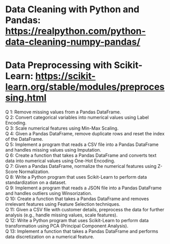 # Data Cleaning with Python and Pandas: https://realpython.com/python-data-cleaning-numpy-pandas/
# Data Preprocessing with Scikit-Learn: https://scikit-learn.org/stable/modules/preprocessing.html
Q 1: Remove missing values from a Pandas DataFrame. <br />
Q 2: Convert categorical variables into numerical values using Label Encoding. <br />
Q 3: Scale numerical features using Min-Max Scaling. <br />
Q 4: Given a Pandas DataFrame, remove duplicate rows and reset the index of the DataFrame. <br />
Q 5: Implement a program that reads a CSV file into a Pandas DataFrame and handles missing values using Imputation. <br />
Q 6: Create a function that takes a Pandas DataFrame and converts text data into numerical values using One-Hot Encoding. <br />
Q 7: Given a Pandas DataFrame, normalize the numerical features using Z-Score Normalization. <br />
Q 8: Write a Python program that uses Scikit-Learn to perform data standardization on a dataset. <br />
Q 9: Implement a program that reads a JSON file into a Pandas DataFrame and handles outliers using Winsorization. <br />
Q 10: Create a function that takes a Pandas DataFrame and removes irrelevant features using Feature Selection techniques. <br />
Q 11: Given a CSV file with customer details, preprocess the data for further analysis (e.g., handle missing values, scale features). <br />
Q 12: Write a Python program that uses Scikit-Learn to perform data transformation using PCA (Principal Component Analysis). <br />
Q 13: Implement a function that takes a Pandas DataFrame and performs data discretization on a numerical feature. <br />